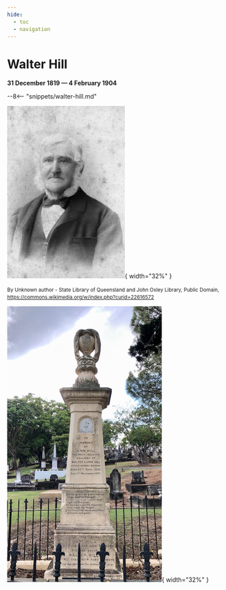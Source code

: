```yaml
---
hide:
  - toc
  - navigation
---
```


# Walter Hill

**31 December 1819 — 4 February 1904**

--8<-- "snippets/walter-hill.md"

![](../assets/walter-hill.jpg){ width="32%" }

<small>By Unknown author - State Library of Queensland and John Oxley Library, Public Domain, https://commons.wikimedia.org/w/index.php?curid=22616572</small>

![](../assets/ann-hill-headstone.jpg){ width="32%" }
